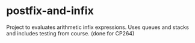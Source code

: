 # postfix-and-infix
Project to evaluates arithmetic infix expressions. Uses queues and stacks and includes testing from course. (done for CP264)
